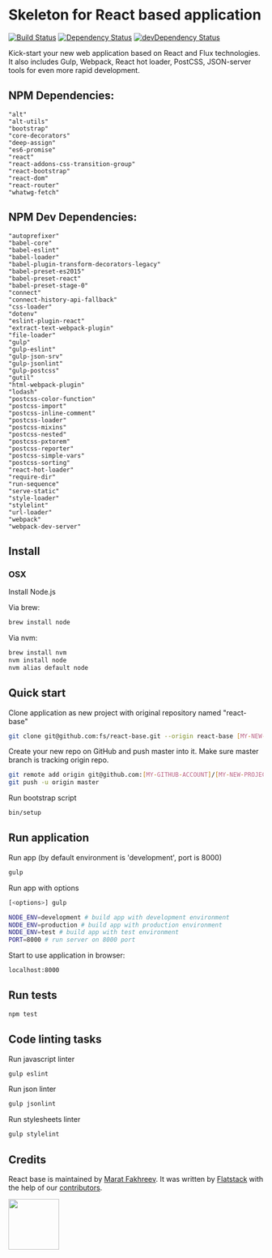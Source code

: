 # Skeleton for React based application

[![Build Status](https://travis-ci.org/fs/react-base.svg?branch=master)](https://travis-ci.org/fs/react-base)
[![Dependency Status](https://david-dm.org/fs/react-base.svg?branch=master)](https://david-dm.org/fs/react-base)
[![devDependency Status](https://david-dm.org/fs/react-base/dev-status.svg?branch=master)](https://david-dm.org/fs/react-base#info=devDependencies)

Kick-start your new web application based on React and Flux technologies. It also includes Gulp, Webpack, React hot loader, PostCSS, JSON-server tools for even more rapid development.

## NPM Dependencies:
    "alt"
    "alt-utils"
    "bootstrap"
    "core-decorators"
    "deep-assign"
    "es6-promise"
    "react"
    "react-addons-css-transition-group"
    "react-bootstrap"
    "react-dom"
    "react-router"
    "whatwg-fetch"

## NPM Dev Dependencies:
    "autoprefixer"
    "babel-core"
    "babel-eslint"
    "babel-loader"
    "babel-plugin-transform-decorators-legacy"
    "babel-preset-es2015"
    "babel-preset-react"
    "babel-preset-stage-0"
    "connect"
    "connect-history-api-fallback"
    "css-loader"
    "dotenv"
    "eslint-plugin-react"
    "extract-text-webpack-plugin"
    "file-loader"
    "gulp"
    "gulp-eslint"
    "gulp-json-srv"
    "gulp-jsonlint"
    "gulp-postcss"
    "gutil"
    "html-webpack-plugin"
    "lodash"
    "postcss-color-function"
    "postcss-import"
    "postcss-inline-comment"
    "postcss-loader"
    "postcss-mixins"
    "postcss-nested"
    "postcss-pxtorem"
    "postcss-reporter"
    "postcss-simple-vars"
    "postcss-sorting"
    "react-hot-loader"
    "require-dir"
    "run-sequence"
    "serve-static"
    "style-loader"
    "stylelint"
    "url-loader"
    "webpack"
    "webpack-dev-server"

## Install
### OSX

Install Node.js

Via brew:
```bash
brew install node
```

Via nvm:
```bash
brew install nvm
nvm install node
nvm alias default node
```

## Quick start

Clone application as new project with original repository named "react-base"

```bash
git clone git@github.com:fs/react-base.git --origin react-base [MY-NEW-PROJECT]
```

Create your new repo on GitHub and push master into it.
Make sure master branch is tracking origin repo.

```bash
git remote add origin git@github.com:[MY-GITHUB-ACCOUNT]/[MY-NEW-PROJECT].git
git push -u origin master
```

Run bootstrap script

```bash
bin/setup
```

## Run application

Run app (by default environment is 'development', port is 8000)

```bash
gulp
```

Run app with options

```bash
[<options>] gulp
```

```bash
NODE_ENV=development # build app with development environment
NODE_ENV=production # build app with production environment
NODE_ENV=test # build app with test environment
PORT=8000 # run server on 8000 port
```

Start to use application in browser:

```bash
localhost:8000
```

## Run tests

```bash
npm test
```

## Code linting tasks

Run javascript linter
```bash
gulp eslint
```

Run json linter
```bash
gulp jsonlint
```

Run stylesheets linter
```bash
gulp stylelint
```

## Credits

React base is maintained by [Marat Fakhreev](http://github.com/maratfakhreev).
It was written by [Flatstack](http://www.flatstack.com) with the help of our
[contributors](http://github.com/fs/react-base/contributors).

[<img src="http://www.flatstack.com/logo.svg" width="100"/>](http://www.flatstack.com)
